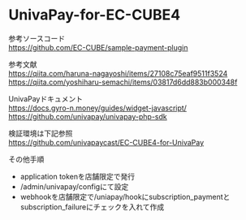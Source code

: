 # UnivaPay-for-EC-CUBE4

参考ソースコード  
https://github.com/EC-CUBE/sample-payment-plugin

参考文献  
https://qiita.com/haruna-nagayoshi/items/27108c75eaf9511f3524  
https://qiita.com/yoshiharu-semachi/items/03817d6dd883b000348f

UnivaPayドキュメント  
https://docs.gyro-n.money/guides/widget-javascript/  
https://github.com/univapay/univapay-php-sdk

検証環境は下記参照  
https://github.com/univapaycast/EC-CUBE4-for-UnivaPay

その他手順
- application tokenを店舗限定で発行
- /admin/univapay/configにて設定
- webhookを店舗限定で/uniapay/hookにsubscription_paymentとsubscription_failureにチェックを入れて作成
